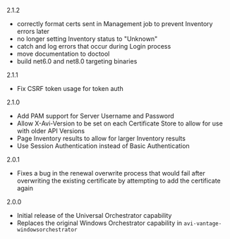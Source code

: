 2.1.2
- correctly format certs sent in Management job to prevent Inventory errors later
- no longer setting Inventory status to "Unknown"
- catch and log errors that occur during Login process
- move documentation to doctool
- build net6.0 and net8.0 targeting binaries

2.1.1
- Fix CSRF token usage for token auth

2.1.0
- Add PAM support for Server Username and Password
- Allow X-Avi-Version to be set on each Certificate Store to allow for use with older API Versions
- Page Inventory results to allow for larger Inventory results
- Use Session Authentication instead of Basic Authentication

2.0.1
- Fixes a bug in the renewal overwrite process that would fail after overwriting the existing certificate by attempting to add the certificate again

2.0.0
- Initial release of the Universal Orchestrator capability
- Replaces the original Windows Orchestrator capability in `avi-vantage-windowsorchestrator`

